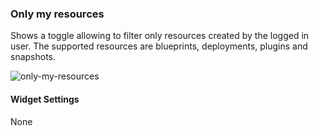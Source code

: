 ### Only my resources
Shows a toggle allowing to filter only resources created by the logged in user. The supported resources are blueprints, deployments, plugins and snapshots. 

![only-my-resources](https://docs.cloudify.co/4.5.0/images/ui/widgets/only_my_resources.png)

#### Widget Settings
None
